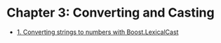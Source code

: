 # Chapter 3: Converting and Casting

- [1. Converting strings to numbers with Boost.LexicalCast](recipe_01/README.md)
